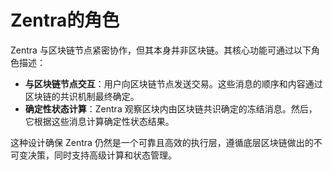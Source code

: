 # Zentra的角色

Zentra 与区块链节点紧密协作，但其本身并非区块链。其核心功能可通过以下角色描述：

* **与区块链节点交互**：用户向区块链节点发送交易。这些消息的顺序和内容通过区块链的共识机制最终确定。
* **确定性状态计算**：Zentra 观察区块内由区块链共识确定的冻结消息。然后，它根据这些消息计算确定性状态结果。

这种设计确保 Zentra 仍然是一个可靠且高效的执行层，遵循底层区块链做出的不可变决策，同时支持高级计算和状态管理。
